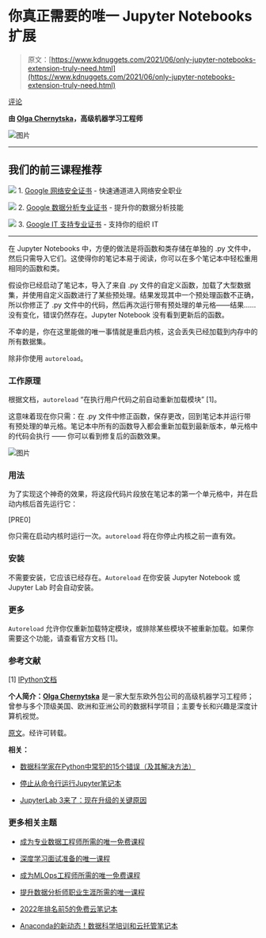# 你真正需要的唯一 Jupyter Notebooks 扩展

> 原文：[https://www.kdnuggets.com/2021/06/only-jupyter-notebooks-extension-truly-need.html](https://www.kdnuggets.com/2021/06/only-jupyter-notebooks-extension-truly-need.html)

[评论](#comments)

**由 [Olga Chernytska](https://www.linkedin.com/in/olga-chernytska-122700102/)，高级机器学习工程师**

![图片](../Images/3d4636049f6e255bc4a196c721339ce9.png)

* * *

## 我们的前三课程推荐

![](../Images/0244c01ba9267c002ef39d4907e0b8fb.png) 1\. [Google 网络安全证书](https://www.kdnuggets.com/google-cybersecurity) - 快速通道进入网络安全职业

![](../Images/e225c49c3c91745821c8c0368bf04711.png) 2\. [Google 数据分析专业证书](https://www.kdnuggets.com/google-data-analytics) - 提升你的数据分析技能

![](../Images/0244c01ba9267c002ef39d4907e0b8fb.png) 3\. [Google IT 支持专业证书](https://www.kdnuggets.com/google-itsupport) - 支持你的组织 IT

* * *

在 Jupyter Notebooks 中，方便的做法是将函数和类存储在单独的 .py 文件中，然后只需导入它们。这使得你的笔记本易于阅读，你可以在多个笔记本中轻松重用相同的函数和类。

假设你已经启动了笔记本，导入了来自 .py 文件的自定义函数，加载了大型数据集，并使用自定义函数进行了某些预处理。结果发现其中一个预处理函数不正确，所以你修正了 .py 文件中的代码，然后再次运行带有预处理的单元格——结果……没有变化，错误仍然存在。Jupyter Notebook 没有看到更新后的函数。

不幸的是，你在这里能做的唯一事情就是重启内核，这会丢失已经加载到内存中的所有数据集。

除非你使用 `autoreload`。

### 工作原理

根据文档，`autoreload` “在执行用户代码之前自动重新加载模块” [1]。

这意味着现在你只需：在 .py 文件中修正函数，保存更改，回到笔记本并运行带有预处理的单元格。笔记本中所有的函数导入都会重新加载到最新版本，单元格中的代码会执行 —— 你可以看到修复后的函数效果。

![图片](../Images/a33c831c8f6fb7dfd0769dc6cf252931.png)

### 用法

为了实现这个神奇的效果，将这段代码片段放在笔记本的第一个单元格中，并在启动内核后首先运行它：

[PRE0]

你只需在启动内核时运行一次。`autoreload` 将在你停止内核之前一直有效。

### 安装

不需要安装，它应该已经存在。`Autoreload` 在你安装 Jupyter Notebook 或 Jupyter Lab 时会自动安装。

### 更多

`Autoreload` 允许你仅重新加载特定模块，或排除某些模块不被重新加载。如果你需要这个功能，请查看官方文档 [1]。

### 参考文献

[1] [IPython文档](https://ipython.readthedocs.io/en/stable/config/extensions/autoreload.html)

**个人简介：[Olga Chernytska](https://www.linkedin.com/in/olga-chernytska-122700102/)** 是一家大型东欧外包公司的高级机器学习工程师；曾参与多个顶级美国、欧洲和亚洲公司的数据科学项目；主要专长和兴趣是深度计算机视觉。

[原文](https://notrocketscience.blog/the-only-extension-you-truly-need-when-working-in-jupyter-notebooks/)。经许可转载。

**相关：**

+   [数据科学家在Python中常犯的15个错误（及其解决方法）](/2021/03/15-common-mistakes-python.html)

+   [停止从命令行运行Jupyter笔记本](/2020/10/stop-running-jupyter-notebooks-command-line.html)

+   [JupyterLab 3来了：现在升级的关键原因](/2021/01/jupyterlab-3-here-reasons-upgrade.html)

### 更多相关主题

+   [成为专业数据工程师所需的唯一免费课程](https://www.kdnuggets.com/the-only-free-course-you-need-to-become-a-professional-data-engineer)

+   [深度学习面试准备的唯一课程](https://www.kdnuggets.com/the-only-interview-prep-course-you-need-for-deep-learning)

+   [成为MLOps工程师所需的唯一免费课程](https://www.kdnuggets.com/the-only-free-course-you-need-to-become-a-mlops-engineer)

+   [提升数据分析师职业生涯所需的唯一课程](https://www.kdnuggets.com/the-only-course-you-need-to-smash-your-data-analyst-career)

+   [2022年排名前5的免费云笔记本](https://www.kdnuggets.com/2022/04/top-5-free-cloud-notebooks-2022.html)

+   [Anaconda的新动态！数据科学培训和云托管笔记本](https://www.kdnuggets.com/2022/11/anaconda-new-anaconda-data-science-training-cloud-hosted-notebooks.html)
